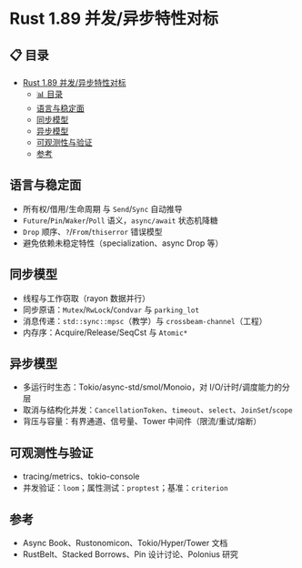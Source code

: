 ﻿# Rust 1.89 并发/异步特性对标

## 📋 目录
- [Rust 1.89 并发/异步特性对标](#rust-189-并发异步特性对标)
  - [📊 目录](#-目录)
  - [语言与稳定面](#语言与稳定面)
  - [同步模型](#同步模型)
  - [异步模型](#异步模型)
  - [可观测性与验证](#可观测性与验证)
  - [参考](#参考)

## 语言与稳定面

- 所有权/借用/生命周期 与 `Send`/`Sync` 自动推导
- `Future`/`Pin`/`Waker`/`Poll` 语义，`async/await` 状态机降糖
- `Drop` 顺序、`?`/`From`/`thiserror` 错误模型
- 避免依赖未稳定特性（specialization、async Drop 等）

## 同步模型

- 线程与工作窃取（rayon 数据并行）
- 同步原语：`Mutex`/`RwLock`/`Condvar` 与 `parking_lot`
- 消息传递：`std::sync::mpsc`（教学）与 `crossbeam-channel`（工程）
- 内存序：Acquire/Release/SeqCst 与 `Atomic*`

## 异步模型

- 多运行时生态：Tokio/async-std/smol/Monoio，对 I/O/计时/调度能力的分层
- 取消与结构化并发：`CancellationToken`、`timeout`、`select`、`JoinSet`/`scope`
- 背压与容量：有界通道、信号量、Tower 中间件（限流/重试/熔断）

## 可观测性与验证

- tracing/metrics、tokio-console
- 并发验证：`loom`；属性测试：`proptest`；基准：`criterion`

## 参考

- Async Book、Rustonomicon、Tokio/Hyper/Tower 文档
- RustBelt、Stacked Borrows、Pin 设计讨论、Polonius 研究
